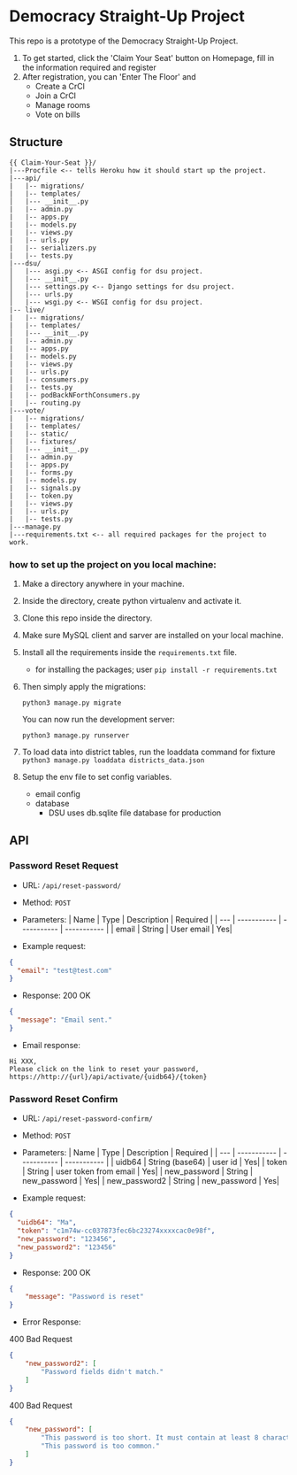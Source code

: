 # Democracy Straight-Up Project

This repo is a prototype of the Democracy Straight-Up Project.

1. To get started, click the 'Claim Your Seat' button on Homepage, fill in the information required and register
2. After registration, you can 'Enter The Floor' and
    - Create a CrCl
    - Join a CrCl
    - Manage rooms
    - Vote on bills

## Structure

```
{{ Claim-Your-Seat }}/
|---Procfile <-- tells Heroku how it should start up the project.
|---api/
|   |-- migrations/
|   |-- templates/
│   |--- __init__.py
|   |-- admin.py
|   |-- apps.py
|   |-- models.py
|   |-- views.py
|   |-- urls.py
|   |-- serializers.py
|   |-- tests.py
|---dsu/
│   |--- asgi.py <-- ASGI config for dsu project.
│   |--- __init__.py
│   |--- settings.py <-- Django settings for dsu project.
│   |--- urls.py
│   |--- wsgi.py <-- WSGI config for dsu project.
|-- live/
|   |-- migrations/
|   |-- templates/
│   |--- __init__.py
|   |-- admin.py
|   |-- apps.py
|   |-- models.py
|   |-- views.py
|   |-- urls.py
|   |-- consumers.py
|   |-- tests.py
|   |-- podBackNForthConsumers.py
|   |-- routing.py
|---vote/
|   |-- migrations/
|   |-- templates/
|   |-- static/
|   |-- fixtures/
│   |--- __init__.py
|   |-- admin.py
|   |-- apps.py
|   |-- forms.py
|   |-- models.py
|   |-- signals.py
|   |-- token.py
|   |-- views.py
|   |-- urls.py
|   |-- tests.py
|---manage.py
|---requirements.txt <-- all required packages for the project to work.
```

### how to set up the project on you local machine:
1. Make a directory anywhere in your machine.
2. Inside the directory, create python virtualenv and activate it.
3. Clone this repo inside the directory.
4. Make sure MySQL client and sarver are installed on your local machine.
5. Install all the requirements inside the `requirements.txt` file.
    - for installing the packages; user `pip install -r requirements.txt`
6. Then simply apply the migrations:

   `python3 manage.py migrate`

   You can now run the development server:

   `python3 manage.py runserver`

7. To load data into district tables, run the loaddata command for fixture 
   `python3 manage.py loaddata districts_data.json`

8. Setup the env file to set config variables. 
    - email config
    - database 
        - DSU uses db.sqlite file database for production

## API

### Password Reset Request

- URL: `/api/reset-password/`
- Method: `POST`
- Parameters:
  | Name | Type | Description | Required |
  | --- | ----------- | ----------- | ----------- |
  | email | String | User email | Yes|

- Example request:

```json
{
  "email": "test@test.com"
}
```

- Response:
  200 OK

```json
{
  "message": "Email sent."
}
```

- Email response:
```
Hi XXX,
Please click on the link to reset your password,
https://http://{url}/api/activate/{uidb64}/{token}
```

### Password Reset Confirm

- URL: `/api/reset-password-confirm/`
- Method: `POST`
- Parameters:
  | Name | Type | Description | Required |
  | --- | ----------- | ----------- | ----------- |
  | uidb64 | String (base64) | user id | Yes|
  | token | String | user token from email | Yes|
  | new_password | String | new_password | Yes|
  | new_password2 | String | new_password | Yes|

- Example request:

```json
{
  "uidb64": "Ma",
  "token": "c1m74w-cc037873fec6bc23274xxxxcac0e98f",
  "new_password": "123456",
  "new_password2": "123456"
}
```

- Response:
  200 OK

```json
{
    "message": "Password is reset"
}
```

- Error Response:

400 Bad Request
```json
{
    "new_password2": [
        "Password fields didn't match."
    ]
}
```

400 Bad Request
```json
{
    "new_password": [
        "This password is too short. It must contain at least 8 characters.",
        "This password is too common."
    ]
}
```
